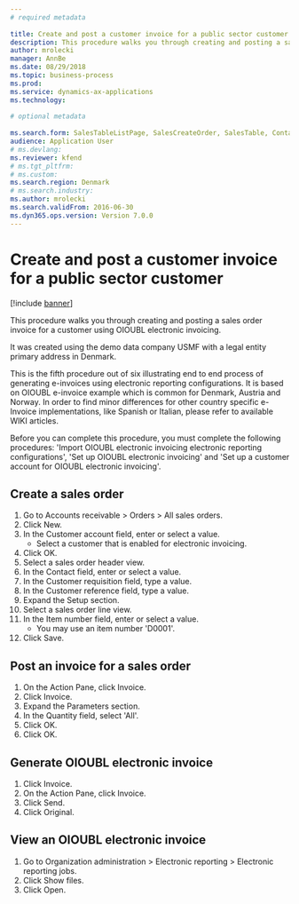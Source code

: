 ```yaml
--- 
# required metadata 
 
title: Create and post a customer invoice for a public sector customer
description: This procedure walks you through creating and posting a sales order invoice for a customer using OIOUBL electronic invoicing. 
author: mrolecki
manager: AnnBe 
ms.date: 08/29/2018
ms.topic: business-process 
ms.prod:  
ms.service: dynamics-ax-applications 
ms.technology:  
 
# optional metadata 
 
ms.search.form: SalesTableListPage, SalesCreateOrder, SalesTable, ContactPersonLookup, SalesEditLines,  CustInvoiceJournal, ERFormatMappingRunJobTable   
audience: Application User 
# ms.devlang:  
ms.reviewer: kfend
# ms.tgt_pltfrm:  
# ms.custom:  
ms.search.region: Denmark
# ms.search.industry: 
ms.author: mrolecki
ms.search.validFrom: 2016-06-30 
ms.dyn365.ops.version: Version 7.0.0 
---
```

# Create and post a customer invoice for a public sector customer

[!include [banner](../../includes/banner.md)]

This procedure walks you through creating and posting a sales order invoice for a customer using OIOUBL electronic invoicing. 



It was created using the demo data company USMF with a legal entity primary address in Denmark.



This is the fifth procedure out of six illustrating end to end process of generating e-invoices using electronic reporting configurations. It is based on OIOUBL e-invoice example which is common for Denmark, Austria and Norway. In order to find minor differences for other country specific e-Invoice implementations, like Spanish or Italian, please refer to available WIKI articles.



Before you can complete this procedure, you must complete the following procedures: 'Import OIOUBL electronic invoicing electronic reporting configurations', 'Set up OIOUBL electronic invoicing' and 'Set up a customer account for OIOUBL electronic invoicing'.


## Create a sales order
1. Go to Accounts receivable > Orders > All sales orders.
2. Click New.
3. In the Customer account field, enter or select a value.
    * Select a customer that is enabled for electronic invoicing.  
4. Click OK.
5. Select a sales order header view.
6. In the Contact field, enter or select a value.
7. In the Customer requisition field, type a value.
8. In the Customer reference field, type a value.
9. Expand the Setup section.
10. Select a sales order line view.
11. In the Item number field, enter or select a value.
    * You may use an item number 'D0001'.  
12. Click Save.

## Post an invoice for a sales order
1. On the Action Pane, click Invoice.
2. Click Invoice.
3. Expand the Parameters section.
4. In the Quantity field, select 'All'.
5. Click OK.
6. Click OK.

## Generate OIOUBL electronic invoice
1. Click Invoice.
2. On the Action Pane, click Invoice.
3. Click Send.
4. Click Original.

## View an OIOUBL electronic invoice
1. Go to Organization administration > Electronic reporting > Electronic reporting jobs.
2. Click Show files.
3. Click Open.

